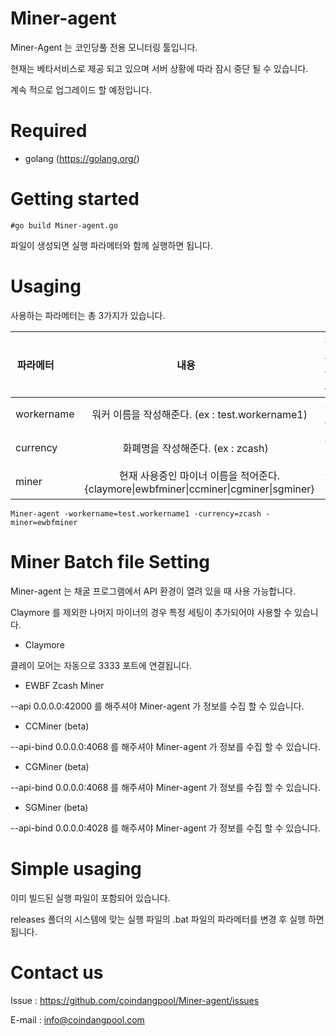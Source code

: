 # Miner-agent
Miner-Agent 는 코인당풀 전용 모니터링 툴입니다.

현재는 베타서비스로 제공 되고 있으며 서버 상황에 따라 잠시 중단 될 수 있습니다.

계속 적으로 업그레이드 할 예정입니다.

# Required
- golang (https://golang.org/)

# Getting started

    #go build Miner-agent.go

파일이 생성되면 실행 파라메터와 함께 실행하면 됩니다.

# Usaging

사용하는 파라메터는 총 3가지가 있습니다.

 파라메터        | 내용           | 필수 여부 
 ------------- |:-------------:| -----:
 workername  | 워커 이름을 작성해준다. (ex : test.workername1) | 필수
 currency      | 화폐명을 작성해준다. (ex : zcash)     | 선택
 miner | 현재 사용중인 마이너 이름을 적어준다. {claymore\|ewbfminer\|ccminer\|cgminer\|sgminer} | 선택

    Miner-agent -workername=test.workername1 -currency=zcash -miner=ewbfminer


# Miner Batch file Setting
Miner-agent 는 채굴 프로그램에서 API 환경이 열려 있을 때 사용 가능합니다.

Claymore 를 제외한 나머지 마이너의 경우 특정 세팅이 추가되어야 사용할 수 있습니다.

- Claymore

클레이 모어는 자동으로 3333 포트에 연결됩니다.
- EWBF Zcash Miner

--api 0.0.0.0:42000 를 해주셔야 Miner-agent 가 정보를 수집 할 수 있습니다.

- CCMiner (beta)

--api-bind 0.0.0.0:4068 를 해주셔야 Miner-agent 가 정보를 수집 할 수 있습니다.

- CGMiner (beta)

--api-bind 0.0.0.0:4068 를 해주셔야 Miner-agent 가 정보를 수집 할 수 있습니다.

- SGMiner (beta)

--api-bind 0.0.0.0:4028 를 해주셔야 Miner-agent 가 정보를 수집 할 수 있습니다.

# Simple usaging

이미 빌드된 실행 파일이 포함되어 있습니다.

releases 폴더의 시스템에 맞는 실행 파일의 .bat 파일의 파라메터를 변경 후 실행 하면 됩니다.

# Contact us
Issue : https://github.com/coindangpool/Miner-agent/issues

E-mail : info@coindangpool.com
